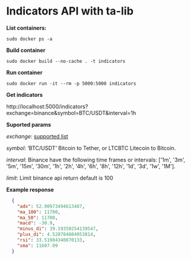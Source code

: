 # Indicators API with ta-lib

**List containers:**

``sudo docker ps -a``

**Build container**

``sudo docker build --no-cache . -t indicators``

**Run container**

``sudo docker run -it --rm -p 5000:5000 indicators``

**Get indicators**

http://localhost:5000/indicators?exchange=binance&symbol=BTC/USDT&interval=1h

**Suported params**

*exchange*: [supported list](https://github.com/ccxt/ccxt#supported-cryptocurrency-exchange-markets)

*symbol*: ‘BTC/USDT’ Bitcoin to Tether, or LTCBTC Litecoin to Bitcoin.

*interval*: Binance have the following time frames or intervals: ['1m', '3m', '5m', '15m', '30m', '1h', '2h', '4h', '6h', '8h', '12h', '1d', '3d', '1w', '1M'].

*limit*: Limit binance api return default is 100

**Example response**

```json
  {
    "adx": 52.90973494613487,
    "ma_100": 11700,
    "ma_50": 11700,
    "macd": -30.9,
    "minus_di": 39.19350254139547,
    "plus_di": 4.528784884053814,
    "rsi": 33.51984340870133,
    "sma": 11607.09
  }
```
